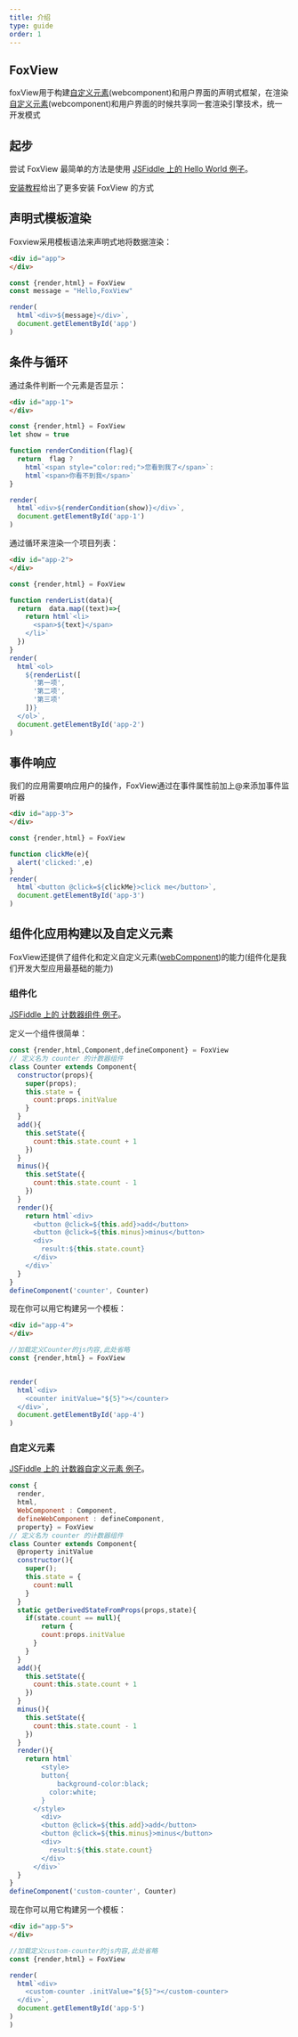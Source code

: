 ```yaml
---
title: 介绍
type: guide
order: 1
---
```


## FoxView

foxView用于构建[自定义元素](https://developer.mozilla.org/zh-CN/docs/Web/Web_Components)(webcomponent)和用户界面的声明式框架，在渲染[自定义元素](https://developer.mozilla.org/zh-CN/docs/Web/Web_Components)(webcomponent)和用户界面的时候共享同一套渲染引擎技术，统一开发模式



## 起步


尝试 FoxView 最简单的方法是使用 [JSFiddle 上的 Hello World 例子](https://jsfiddle.net/luodan/ham1qrg9/6/)。

[安装教程](/guide/install.html)给出了更多安装 FoxView 的方式


## 声明式模板渲染



Foxview采用模板语法来声明式地将数据渲染：

``` html
<div id="app">
</div>
```
``` js
const {render,html} = FoxView
const message = "Hello,FoxView"

render(
  html`<div>${message}</div>`,
  document.getElementById('app')
)
```




## 条件与循环



通过条件判断一个元素是否显示：

``` html
<div id="app-1">
</div>
```
``` js
const {render,html} = FoxView
let show = true

function renderCondition(flag){
  return  flag ? 
    html`<span style="color:red;">您看到我了</span>`:
    html`<span>你看不到我</span>`
}

render(
  html`<div>${renderCondition(show)}</div>`,
  document.getElementById('app-1')
)
```


通过循环来渲染一个项目列表：

``` html
<div id="app-2">
</div>
```
``` js
const {render,html} = FoxView

function renderList(data){
  return  data.map((text)=>{
    return html`<li>
      <span>${text}</span>
    </li>`
  })
}
render(
  html`<ol>
    ${renderList([
      '第一项',
      '第二项',
      '第三项'
    ])}
  </ol>`,
  document.getElementById('app-2')
)
```


## 事件响应


我们的应用需要响应用户的操作，FoxView通过在事件属性前加上@来添加事件监听器

``` html
<div id="app-3">
</div>
```
``` js
const {render,html} = FoxView

function clickMe(e){
  alert('clicked:',e)
}
render(
  html`<button @click=${clickMe}>click me</button>`,
  document.getElementById('app-3')
)
```



## 组件化应用构建以及自定义元素

FoxView还提供了组件化和定义自定义元素([webComponent](https://developer.mozilla.org/zh-CN/docs/Web/Web_Components))的能力(组件化是我们开发大型应用最基础的能力)




### 组件化


[JSFiddle 上的 计数器组件 例子](https://jsfiddle.net/luodan/zmk6u480/4/)。

定义一个组件很简单：

``` js
const {render,html,Component,defineComponent} = FoxView
// 定义名为 counter 的计数器组件
class Counter extends Component{
  constructor(props){
    super(props);
    this.state = {
      count:props.initValue
    }
  }
  add(){
    this.setState({
      count:this.state.count + 1
    })
  }
  minus(){
    this.setState({
      count:this.state.count - 1
    })
  }
  render(){
    return html`<div>
      <button @click=${this.add}>add</button>
      <button @click=${this.minus}>minus</button>
      <div>
        result:${this.state.count}
      </div>
    </div>`
  }
}
defineComponent('counter', Counter)
```

现在你可以用它构建另一个模板：


``` html
<div id="app-4">
</div>
```

``` js
//加载定义Counter的js内容,此处省略
const {render,html} = FoxView


render(
  html`<div>
    <counter initValue="${5}"></counter>
  </div>`,
  document.getElementById('app-4')
)
```




### 自定义元素

[JSFiddle 上的 计数器自定义元素 例子](https://jsfiddle.net/luodan/L6fxuk83/29/)。


``` js
const {
  render,
  html,
  WebComponent : Component,
  defineWebComponent : defineComponent,
  property} = FoxView
// 定义名为 counter 的计数器组件
class Counter extends Component{
  @property initValue
  constructor(){
    super();
    this.state = {
      count:null
    }
  }
  static getDerivedStateFromProps(props,state){
  	if(state.count == null){
    	return {
      	count:props.initValue
      }
    }
  }
  add(){
    this.setState({
      count:this.state.count + 1
    })
  }
  minus(){
    this.setState({
      count:this.state.count - 1
    })
  }
  render(){
    return html`
    	<style>
      	button{
        	background-color:black;
          color:white;
        }
      </style>
    	<div>
        <button @click=${this.add}>add</button>
        <button @click=${this.minus}>minus</button>
        <div>
          result:${this.state.count}
        </div>
      </div>`
  }
}
defineComponent('custom-counter', Counter)
```

现在你可以用它构建另一个模板：


``` html
<div id="app-5">
</div>
```

``` js
//加载定义custom-counter的js内容,此处省略
const {render,html} = FoxView

render(
  html`<div>
    <custom-counter .initValue="${5}"></custom-counter>
  </div>`,
  document.getElementById('app-5')
)
)
```